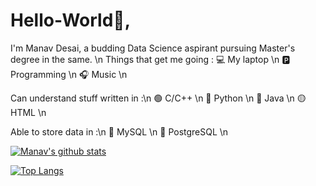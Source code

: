# Hello-World👋, 
I'm Manav Desai, 
a budding Data Science aspirant pursuing Master's degree in the same.
\n
Things that get me going :
💻 My laptop \n
🅿 Programming \n
🎧 Music \n

Can understand stuff written in :\n
🟢 C/C++ \n
🔵 Python \n
🔴 Java \n
🟡 HTML \n

Able to store data in :\n
🦈 MySQL \n
🐘 PostgreSQL \n

[![Manav's github stats](https://github-readme-stats.vercel.app/api?username=ManavD522&count_private=true&show_icons=true&theme=radical&hide_rank=false)](https://github.com/anuraghazra/github-readme-stats)

[![Top Langs](https://github-readme-stats.vercel.app/api/top-langs/?username=ManavD522)](https://github.com/anuraghazra/github-readme-stats)
